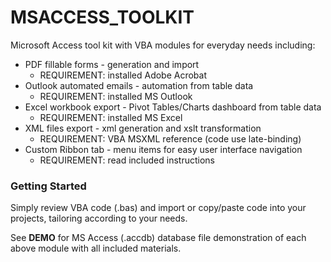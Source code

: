 # MSACCESS_TOOLKIT

Microsoft Access tool kit with VBA modules for everyday needs including: 

- PDF fillable forms - generation and import   
   - REQUIREMENT: installed Adobe Acrobat 
- Outlook automated emails - automation from table data    
   - REQUIREMENT: installed MS Outlook
- Excel workbook export - Pivot Tables/Charts dashboard from table data   
   - REQUIREMENT: installed MS Excel
- XML files export - xml generation and xslt transformation  
   - REQUIREMENT: VBA MSXML reference (code use late-binding)
- Custom Ribbon tab - menu items for easy user interface navigation
   - REQUIREMENT: read included instructions
  
  

### Getting Started

Simply review VBA code (.bas) and import or copy/paste code into your projects, tailoring according to your needs.


See **DEMO** for MS Access (.accdb) database file demonstration of each above module with all included materials.

